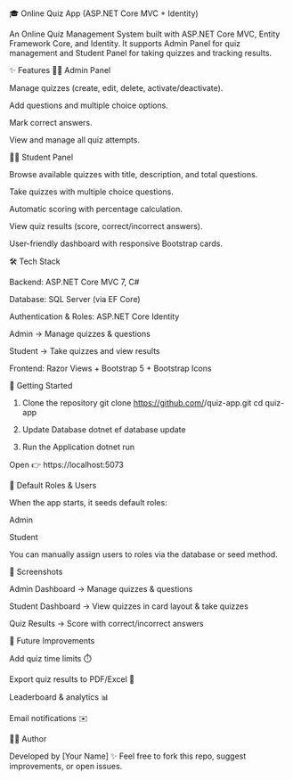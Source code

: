 🎓 Online Quiz App (ASP.NET Core MVC + Identity)

An Online Quiz Management System built with ASP.NET Core MVC, Entity Framework Core, and Identity.
It supports Admin Panel for quiz management and Student Panel for taking quizzes and tracking results.

✨ Features
👨‍🏫 Admin Panel

Manage quizzes (create, edit, delete, activate/deactivate).

Add questions and multiple choice options.

Mark correct answers.

View and manage all quiz attempts.

👨‍🎓 Student Panel

Browse available quizzes with title, description, and total questions.

Take quizzes with multiple choice questions.

Automatic scoring with percentage calculation.

View quiz results (score, correct/incorrect answers).

User-friendly dashboard with responsive Bootstrap cards.

🛠️ Tech Stack

Backend: ASP.NET Core MVC 7, C#

Database: SQL Server (via EF Core)

Authentication & Roles: ASP.NET Core Identity

Admin → Manage quizzes & questions

Student → Take quizzes and view results

Frontend: Razor Views + Bootstrap 5 + Bootstrap Icons

🚀 Getting Started
1. Clone the repository
git clone https://github.com/<your-username>/quiz-app.git
cd quiz-app

2. Update Database
dotnet ef database update

3. Run the Application
dotnet run


Open 👉 https://localhost:5073

🔑 Default Roles & Users

When the app starts, it seeds default roles:

Admin

Student

You can manually assign users to roles via the database or seed method.

📸 Screenshots

Admin Dashboard → Manage quizzes & questions

Student Dashboard → View quizzes in card layout & take quizzes

Quiz Results → Score with correct/incorrect answers

📌 Future Improvements

Add quiz time limits ⏱️

Export quiz results to PDF/Excel 📄

Leaderboard & analytics 📊

Email notifications ✉️

👨‍💻 Author

Developed by [Your Name] ✨
Feel free to fork this repo, suggest improvements, or open issues.